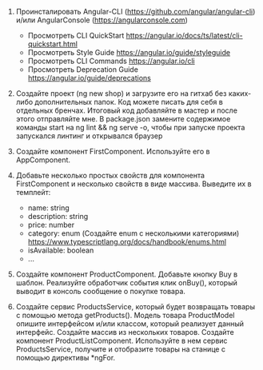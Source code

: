 1. Проинсталировать Angular-CLI (https://github.com/angular/angular-cli) 
   и/или AngularConsole (https://angularconsole.com)
    - Просмотреть CLI QuickStart https://angular.io/docs/ts/latest/cli-quickstart.html
    - Просмотреть Style Guide https://angular.io/guide/styleguide
    - Просмотреть СLI Commands https://angular.io/cli
    - Просмотреть Deprecation Guide https://angular.io/guide/deprecations 

2. Создайте проект (ng new shop) и загрузите его на гитхаб без каких-либо дополнительных папок.
   Код можете писать для себя в отдельных бренчах. Итоговый код добавляйте в мастер и после этого отправляйте мне.
   В package.json замените содержимое команды start на ng lint && ng serve -o, чтобы при запуске проекта запускался линтинг и открывался браузер

3. Создайте компонент FirstComponent. Используйте его в AppComponent.

4. Добавьте несколько простых свойств для компонента FirstComponent и несколько свойств в виде массива. Выведите их в темплейт:
    - name: string
    - description: string
    - price: number
    - category: enum (Создайте enum с несколькими категориями) https://www.typescriptlang.org/docs/handbook/enums.html
    - isAvailable: boolean
    - ...

5. Создайте компонент ProductComponent. Добавьте кнопку Buy в шаблон. Реализуйте обработчик события клик onBuy(), 
   который выводит в консоль сообщение о покупке товара.

6. Создайте сервис ProductsService, который будет возвращать товары с помощью метода getProducts(). 
   Модель товара ProductModel опишите интерфейсом и/или классом, 
   который реализует данный интерфейс. Создайте массив из нескольких товаров. 
   Создайте компонент ProductListComponent. Используйте в нем сервис ProductsService, получите и отобразите товары на станице 
   c помощью директивы *ngFor.

<!-- 7 пункта не будет? -->
